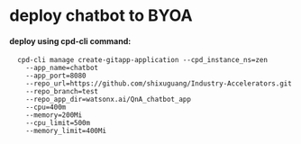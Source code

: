# deploy chatbot to BYOA

#### deploy using cpd-cli command:
```
  cpd-cli manage create-gitapp-application --cpd_instance_ns=zen
    --app_name=chatbot
    --app_port=8080
    --repo_url=https://github.com/shixuguang/Industry-Accelerators.git
    --repo_branch=test
    --repo_app_dir=watsonx.ai/QnA_chatbot_app
    --cpu=400m
    --memory=200Mi
    --cpu_limit=500m
    --memory_limit=400Mi
```